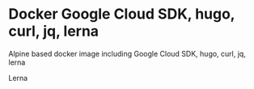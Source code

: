 # Docker Google Cloud SDK, hugo, curl, jq, lerna

Alpine based docker image including Google Cloud SDK, hugo, curl, jq, lerna

Lerna